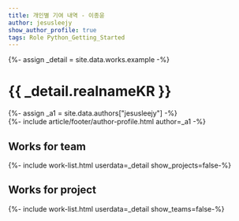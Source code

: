 ```yaml
---
title: 개인별 기여 내역 - 이종윤 
author: jesusleejy
show_author_profile: true
tags: Role Python_Getting_Started
---
```


<div>{%- assign _detail = site.data.works.example -%}</div>

# {{ _detail.realnameKR }}

<div>{%- assign _a1 = site.data.authors["jesusleejy"] -%}</div>
<div>{%- include article/footer/author-profile.html author=_a1 -%}</div>

## Works for team

<div>{%- include work-list.html userdata=_detail show_projects=false-%}</div>


## Works for project

<div>{%- include work-list.html userdata=_detail show_teams=false-%}</div>